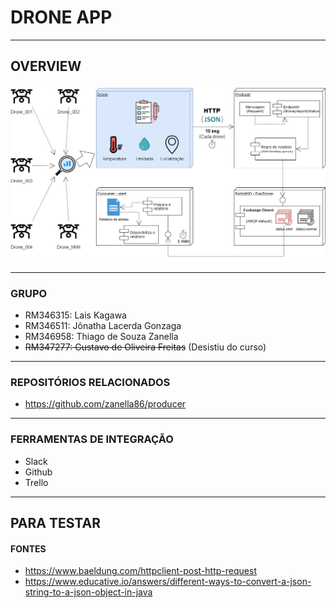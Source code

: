 # DRONE APP

---

## OVERVIEW

![Overview](docs/images/overview.PNG)

---

### GRUPO

- RM346315: Lais Kagawa
- RM346511: Jônatha Lacerda Gonzaga
- RM346958: Thiago de Souza Zanella
- <del> RM347277: Gustavo de Oliveira Freitas</del> (Desistiu do curso)

---

### REPOSITÓRIOS RELACIONADOS

- https://github.com/zanella86/producer

---

### FERRAMENTAS DE INTEGRAÇÃO

- Slack
- Github
- Trello

---

## PARA TESTAR


#### FONTES

- https://www.baeldung.com/httpclient-post-http-request
- https://www.educative.io/answers/different-ways-to-convert-a-json-string-to-a-json-object-in-java
